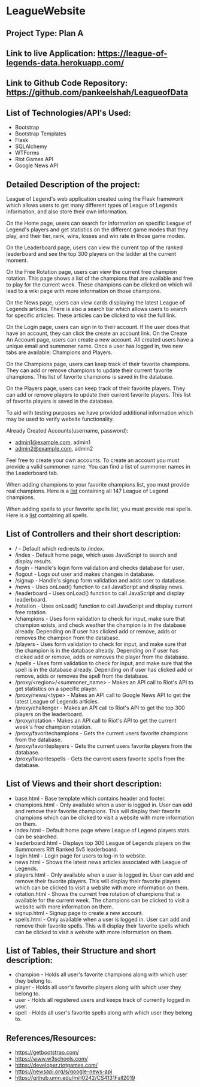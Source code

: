 # LeagueWebsite

## Project Type: Plan A
## Link to live Application: https://league-of-legends-data.herokuapp.com/
## Link to Github Code Repository: https://github.com/pankeelshah/LeagueofData
## List of Technologies/API's Used:
   * Bootstrap
   * Bootstrap Templates
   * Flask
   * SQLAlchemy
   * WTForms
   * Riot Games API
   * Google News API
## Detailed Description of the project: <br />
League of Legend's web application created using the Flask framework which allows users to get many different types of League of Legends information, and also store their own information. 

On the Home page, users can search for information on specific League of Legend's players and get statistics on the different game modes that they play, and their tier, rank, wins, losses and win rate in those game modes. 

On the Leaderboard page, users can view the current top of the ranked leaderboard and see the top 300 players on the ladder at the current moment.

On the Free Rotation page, users can view the current free champion rotation. This page shows a list of the champions that are available and free to play for the current week. These champions can be clicked on which will lead to a wiki page with more information on those champions. 

On the News page, users can view cards displaying the latest League of Legends articles. There is also a search bar which allows users to search for specific articles. These articles can be clicked to visit the full link.

On the Login page, users can sign in to their account. If the user does that have an account, they can click the create an account link. On the Create An Account page, users can create a new account. All created users have a unique email and summoner name. Once a user has logged in, two new tabs are available: Champions and Players.

On the Champions page, users can keep track of their favorite champions. They can add or remove champions to update their current favorite champions. This list of favorite champions is saved in the database. 

On the Players page, users can keep track of their favorite players. They can add or remove players to update their current favorite players. This list of favorite players is saved in the database. 

To aid with testing purposes we have provided additional information which may be used to verify website functionality. 

Already Created Accounts(username, password): 
* admin1@example.com, admin1
* admin2@example.com, admin2

Feel free to create your own accounts. To create an account you must provide a valid summoner name. You can find a list of summoner names in the Leaderboard tab.

When adding champions to your favorite champions list, you must provide real champions. Here is a [list](https://na.leagueoflegends.com/en/game-info/champions/) containing all 147 League of Legend champions.

When adding spells to your favorite spells list, you must provide real spells. Here is a [list](https://leagueoflegends.fandom.com/wiki/Summoner_spell) containing all spells.

## List of Controllers and their short description:
* / - Default which redirects to /index.
* /index - Default home page, which uses JavaScript to search and display results.
* /login - Handle's login form validation and checks database for user.
* /logout - Logs out user and makes changes in database.
* /signup - Handle's signup form validation and adds user to database.
* /news - Uses onLoad() function to call JavaScript and display news.
* /leaderboard - Uses onLoad() function to call JavaScript and display leaderboard.
* /rotation - Uses onLoad() function to call JavaScript and display current free rotation.
* /champions - Uses form validation to check for input, make sure that champion exists, and check weather the champion is in the database already. Depending on if user has clicked add or remove, adds or removes the champion from the database.
* /players - Uses form validation to check for input, and make sure that the champion is in the database already. Depending on if user has clicked add or remove, adds or removes the player from the database.
* /spells - Uses form validation to check for input, and make sure that the spell is in the database already. Depending on if user has clicked add or remove, adds or removes the spell from the database.
* /proxy/&lt;region&gt;/&lt;summoner_name&gt; - Makes an API call to Riot's API to get statistics on a specific player. 
* /proxy/news/&lt;type&gt; - Makes an API call to Google News API to get the latest League of Legends articles.
* /proxy/challenger - Makes an API call to Riot's API to get the top 300 players on the leaderboard.
* /proxy/rotation - Makes an API call to Riot's API to get the current week's free champion rotation. 
* /proxy/favoritechampions - Gets the current users favorite champions from the database. 
* /proxy/favoriteplayers - Gets the current users favorite players from the database.
* /proxy/favoritespells - Gets the current users favorite spells from the database.
## List of Views and their short description:
* base.html - Base template which contains header and footer.
* champions.html - Only available when a user is logged in. User can add and remove their favorite champions. This will display their favorite champions which can be clicked to visit a website with more information on them.
* index.html - Default home page where League of Legend players stats can be searched.
* leaderboard.html - Displays top 300 League of Legends players on the Summoners Rift Ranked 5v5 leaderboard.
* login.html - Login page for users to log-in to website.
* news.html - Shows the latest news articles associated with League of Legends.
* players.html - Only available when a user is logged in. User can add and remove their favorite players. This will display their favorite players which can be clicked to visit a website with more information on them.
* rotation.html - Shows the current free rotation of champions that is available for the current week. The champions can be clicked to visit a website with more information on them.
* signup.html - Signup page to create a new account.
* spells.html - Only available when a user is logged in. User can add and remove their favorite spells. This will display their favorite spells which can be clicked to visit a website with more information on them.
## List of Tables, their Structure and short description:
* champion - Holds all user's favorite champions along with which user they belong to.
* player - Holds all user's favorite players along with which user they belong to.
* user - Holds all registered users and keeps track of currently logged in user.
* spell - Holds all user's favorite spells along with which user they belong to.
## References/Resources:
* https://getbootstrap.com/
* https://www.w3schools.com/
* https://developer.riotgames.com/
* https://newsapi.org/s/google-news-api
* https://github.umn.edu/mill0242/CS4131Fall2019
